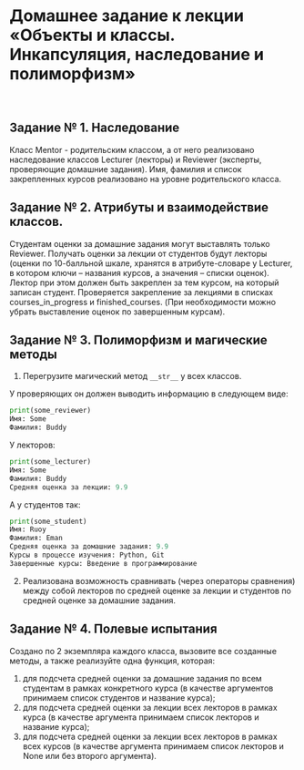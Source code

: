 # Домашнее задание к лекции «Объекты и классы. Инкапсуляция, наследование и полиморфизм»
​

## Задание № 1. Наследование
Класс Mentor - родительским классом, а от него реализовано наследование классов Lecturer (лекторы) и Reviewer (эксперты, проверяющие домашние задания). Имя, фамилия и список закрепленных курсов реализовано на уровне родительского класса.


## Задание № 2. Атрибуты и взаимодействие классов.
Студентам оценки за домашние задания могут выставлять только Reviewer. Получать оценки за лекции от студентов будут лекторы (оценки по 10-балльной шкале, хранятся в атрибуте-словаре у Lecturer, в котором ключи – названия курсов, а значения – списки оценок). Лектор при этом должен быть закреплен за тем курсом, на который записан студент. Проверяется закрепление за лекциями в списках courses_in_progress и finished_courses. (При необходимости можно убрать выставление оценок по завершенным курсам).


## Задание № 3. Полиморфизм и магические методы
1. Перегрузите магический метод ```__str__``` у всех классов. 

У проверяющих он должен выводить информацию в следующем виде:
```python
print(some_reviewer)
Имя: Some
Фамилия: Buddy
```

У лекторов:
```python
print(some_lecturer)
Имя: Some
Фамилия: Buddy
Средняя оценка за лекции: 9.9
```

А у студентов так:
```python
print(some_student)
Имя: Ruoy
Фамилия: Eman
Средняя оценка за домашние задания: 9.9
Курсы в процессе изучения: Python, Git
Завершенные курсы: Введение в программирование
```

2. Реализована возможность сравнивать (через операторы сравнения) между собой лекторов по средней оценке за лекции и студентов по средней оценке за домашние задания.

## Задание № 4. Полевые испытания
Создано по 2 экземпляра каждого класса, вызовите все созданные методы, а также реализуйте одна функция, которая:
1. для подсчета средней оценки за домашние задания по всем студентам в рамках конкретного курса (в качестве аргументов принимаем список студентов и название курса);
2. для подсчета средней оценки за лекции всех лекторов в рамках курса (в качестве аргумента принимаем список лекторов и название курса);
3. для подсчета средней оценки за лекции всех лекторов в рамках всех курсов (в качестве аргумента принимаем список лекторов и None или без второго аргумента).


